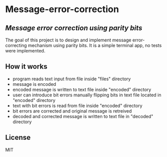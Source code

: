 # Message-error-correction
## _Message error correction using parity bits_



The goal of this project is to design and implement message error-correcting mechanism using parity bits.
It is a simple terminal app, no tests were implemented.


## How it works

- program reads text input from file inside "files" directory
- message is encoded 
- encoded message is written to text file inside "encoded" directory
- user can introduce bit errors manually flipping bits in text file located in "encoded" directory
- text with bit errors is read from file inside  "encoded" directory
- bit errors are corrected and original message is retreived
- decoded and corrected message is written to text file in "decoded" directory





## License

MIT


